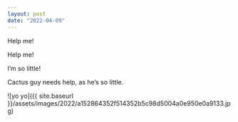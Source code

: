 ```yaml
---
layout: post
date: "2022-04-09"
---
```


Help me!

Help me!

I’m so little!

Cactus guy needs help, as he’s so little.

![yo yo]({{ site.baseurl }}/assets/images/2022/a152864352f514352b5c98d5004a0e950e0a9133.jpg)
